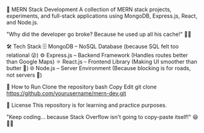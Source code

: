 🚀 MERN Stack Development
A collection of MERN stack projects, experiments, and full-stack applications using MongoDB, Express.js, React, and Node.js.

"Why did the developer go broke? Because he used up all his cache!" 💸😂

🛠 Tech Stack
🗄️ MongoDB – NoSQL Database (because SQL felt too relational 😜)
⚙️ Express.js – Backend Framework (Handles routes better than Google Maps)
⚛️ React.js – Frontend Library (Making UI smoother than butter 🧈)
🌐 Node.js – Server Environment (Because blocking is for roads, not servers 🚧)

🔧 How to Run
Clone the repository
bash
Copy
Edit
git clone https://github.com/yourusername/mern-dev.git

📜 License
This repository is for learning and practice purposes.

"Keep coding… because Stack Overflow isn't going to copy-paste itself!" 😆👨‍💻


